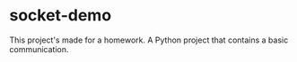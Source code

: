 # socket-demo
This project's made for a homework.
A Python project that contains a basic communication.
